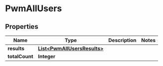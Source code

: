 # PwmAllUsers

## Properties
Name | Type | Description | Notes
------------ | ------------- | ------------- | -------------
**results** | [**List&lt;PwmAllUsersResults&gt;**](PwmAllUsersResults.md) |  | 
**totalCount** | **Integer** |  | 
